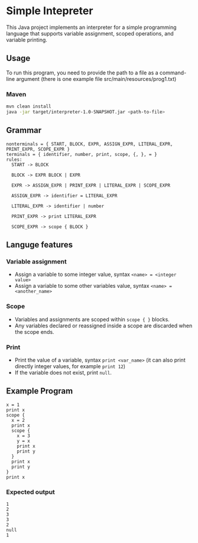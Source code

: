 # Simple Intepreter
This Java project implements an interpreter for a simple programming language that supports variable assignment, scoped operations, and variable printing.
## Usage
To run this program, you need to provide the path to a file as a command-line argument (there is one example file src/main/resources/prog1.txt)
### Maven
```bash
mvn clean install
java -jar target/interpreter-1.0-SNAPSHOT.jar <path-to-file>
```
## Grammar
```plaintext
nonterminals = { START, BLOCK, EXPR, ASSIGN_EXPR, LITERAL_EXPR, PRINT_EXPR, SCOPE_EXPR }
terminals = { identifier, number, print, scope, {, }, = }
rules:
  START -> BLOCK

  BLOCK -> EXPR BLOCK | EXPR

  EXPR -> ASSIGN_EXPR | PRINT_EXPR | LITERAL_EXPR | SCOPE_EXPR

  ASSIGN_EXPR -> identifier = LITERAL_EXPR

  LITERAL_EXPR -> identifier | number

  PRINT_EXPR -> print LITERAL_EXPR

  SCOPE_EXPR -> scope { BLOCK }
```
## Languge features
### Variable assignment
- Assign a variable to some integer value, syntax `<name> = <integer value>`
- Assign a variable to some other variables value, syntax `<name> = <another_name>`
### Scope
- Variables and assignments are scoped within `scope { }` blocks.
- Any variables declared or reassigned inside a scope are discarded when the scope ends.
### Print
- Print the value of a variable, syntax `print <var_name>` (it can also print directly integer values, for example `print 12`)
- If the variable does not exist, print `null`.
## Example Program

```plaintext
x = 1
print x
scope {
  x = 2
  print x
  scope {
    x = 3
    y = x
    print x
    print y
  }
  print x
  print y
}
print x
```
### Expected output
```plaintext
1
2
3
3
2
null
1
```
